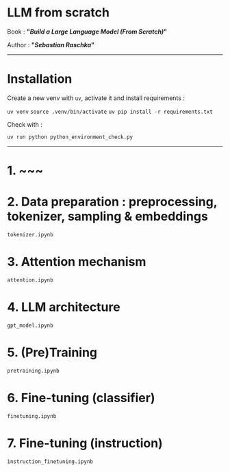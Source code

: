# LLM from scratch

Book : **"*Build a Large Language Model (From Scratch)*"**

Author : **"*Sebastian Raschka*"**

---

# Installation

Create a new venv with `uv`, activate it and install requirements :

`uv venv`
`source .venv/bin/activate`
`uv pip install -r requirements.txt`

Check with :

`uv run python python_environment_check.py`

---

# 1. ~~~

# 2. Data preparation : preprocessing, tokenizer, sampling & embeddings

`tokenizer.ipynb`

# 3. Attention mechanism

`attention.ipynb`

# 4. LLM architecture

`gpt_model.ipynb`

# 5. (Pre)Training

`pretraining.ipynb`

# 6. Fine-tuning (classifier)

`finetuning.ipynb`

# 7. Fine-tuning (instruction)

`ìnstruction_finetuning.ipynb`